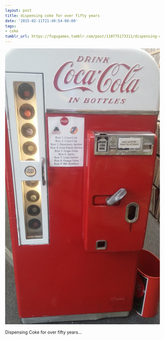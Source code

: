 ```yaml
---
layout: post
title: dispensing coke for over fifty years
date: '2015-02-11T21:40:54-08:00'
tags:
- coke
tumblr_url: https://fugugames.tumblr.com/post/110775173311/dispensing-coke-for-over-fifty-years
---
```

 ![](/tumblr_files/tumblr_njn0s65tgj1tgne1po1_1280.jpg)  

Dispensing Coke for over fifty years…

